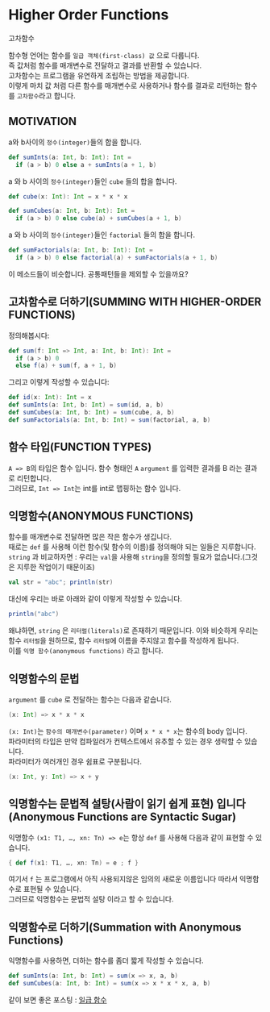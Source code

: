 # Higher Order Functions
고차함수

함수형 언어는 함수를 `일급 객체(first-class) 값` 으로 다룹니다.  
즉 값처럼 함수를 매개변수로 전달하고 결과를 반환할 수 있습니다.   
고차함수는 프로그램을 유연하게 조립하는 방법을 제공합니다.  
이렇게 마치 값 처럼 다른 함수를 매개변수로 사용하거나 함수를 결과로 리턴하는 함수를 `고차함수`라고 합니다.

## MOTIVATION
 a와 b사이의 `정수(integer)`들의 합을 합니다.
```scala
def sumInts(a: Int, b: Int): Int =
  if (a > b) 0 else a + sumInts(a + 1, b)
```
 a 와 b 사이의 `정수(integer)`들인 `cube` 들의 합을 합니다.
```scala
def cube(x: Int): Int = x * x * x

def sumCubes(a: Int, b: Int): Int =
  if (a > b) 0 else cube(a) + sumCubes(a + 1, b)
```
 a 와 b 사이의 `정수(integer)`들인 `factorial` 들의 합을 합니다.
```scala
def sumFactorials(a: Int, b: Int): Int =
  if (a > b) 0 else factorial(a) + sumFactorials(a + 1, b)
```
이 메소드들이 비슷합니다. 공통패턴들을 제외할 수 있을까요?

## 고차함수로 더하기(SUMMING WITH HIGHER-ORDER FUNCTIONS)
정의해봅시다:
```scala
def sum(f: Int => Int, a: Int, b: Int): Int =
  if (a > b) 0
  else f(a) + sum(f, a + 1, b)
```
그리고 이렇게 작성할 수 있습니다:
```scala
def id(x: Int): Int = x
def sumInts(a: Int, b: Int) = sum(id, a, b)
def sumCubes(a: Int, b: Int) = sum(cube, a, b)
def sumFactorials(a: Int, b: Int) = sum(factorial, a, b)
```

## 함수 타입(FUNCTION TYPES)
`A => B`의 타입은 함수 입니다. 함수 형태인 `A` `argument` 를 입력한 결과를 B 라는 결과로 리턴합니다.  
그러므로, `Int => Int`는 int를 int로 맵핑하는 함수 입니다.

## 익명함수(ANONYMOUS FUNCTIONS)
함수를 매개변수로 전달하면 많은 작은 함수가 생깁니다.  
때로는 `def` 를 사용해 이런 함수(및 함수의 이름)를 정의해야 되는 일들은 지루합니다.  
`string` 과 비교하자면 : 우리는 `val`을 사용해 `string`을 정의할 필요가 없습니다.(그것은 지루한 작업이기 때문이죠)   
```scala
val str = "abc"; println(str)
```
대신에 우리는 바로 아래와 같이 이렇게 작성할 수 있습니다.
```scala
println("abc")
```
왜냐하면, `string` 은 `리터럴(literals)`로 존재하기 때문입니다. 이와 비슷하게 우리는 함수 `리터럴`을 원하므로, 함수 `리터럴`에 이름을 주지않고 함수를 작성하게 됩니다.  
이를 `익명 함수(anonymous functions)` 라고 합니다.

## 익명함수의 문법
`argument` 를 `cube` 로 전달하는 함수는 다음과 같습니다.  
```scala
(x: Int) => x * x * x
```
`(x: Int)`는 `함수의 매개변수(parameter)` 이며 `x * x * x`는 함수의 body 입니다.  
파라미터의 타입은 만약 컴파일러가 컨텍스트에서 유추할 수 있는 경우 생략할 수 있습니다.  
파라미터가 여러개인 경우 쉼표로 구분됩니다.
```scala
(x: Int, y: Int) => x + y
```
## 익명함수는 문법적 설탕(사람이 읽기 쉽게 표현) 입니다(Anonymous Functions are Syntactic Sugar)
익명함수 `(x1: T1, …, xn: Tn) => e`는 항상 `def` 를 사용해 다음과 같이 표현할 수 있습니다.  
```scala
{ def f(x1: T1, …, xn: Tn) = e ; f }
```
여기서 `f` 는 프로그램에서 아직 사용되지않은 임의의 새로운 이름입니다 따라서 익명함수로 표현될 수 있습니다.  
그러므로 익명함수는 문법적 설탕 이라고 할 수 있습니다.

## 익명함수로 더하기(Summation with Anonymous Functions)
익명함수를 사용하면, 더하는 함수를 좀더 짧게 작성할 수 있습니다.  
```scala
def sumInts(a: Int, b: Int) = sum(x => x, a, b)
def sumCubes(a: Int, b: Int) = sum(x => x * x * x, a, b)
```


같이 보면 좋은 포스팅 : [일급 함수](https://hjaem.info/articles/kr_4_1)
